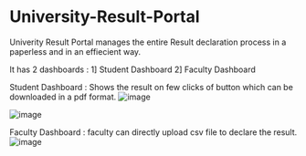 # University-Result-Portal

Univerity Result Portal manages the entire Result declaration process in a paperless and in an effiecient way.

It has 2 dashboards :
1] Student Dashboard
2] Faculty Dashboard

Student Dashboard : Shows the result on few clicks of button which can be downloaded in a pdf format.
![image](https://user-images.githubusercontent.com/84377128/162666565-113ff482-4860-48e1-b8d6-422de35812c6.png)

![image](https://user-images.githubusercontent.com/84377128/162666615-42cb901f-9f9a-4925-ae7c-26163490d630.png)

Faculty Dashboard : faculty can directly upload csv file to declare the result.
![image](https://user-images.githubusercontent.com/84377128/162666777-70034ab8-a309-45df-ae2f-1c86d3eda698.png)
